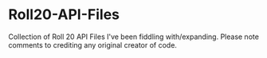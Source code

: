 # Roll20-API-Files
Collection of Roll 20 API Files I've been fiddling with/expanding. Please note comments to crediting any original creator of code.
